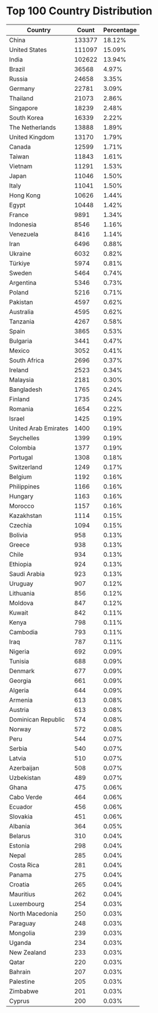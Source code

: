 # Top 100 Country Distribution
| Country | Count | Percentage |
|----|----|----|
| China | 133377 | 18.12% |
| United States | 111097 | 15.09% |
| India | 102622 | 13.94% |
| Brazil | 36568 | 4.97% |
| Russia | 24658 | 3.35% |
| Germany | 22781 | 3.09% |
| Thailand | 21073 | 2.86% |
| Singapore | 18239 | 2.48% |
| South Korea | 16339 | 2.22% |
| The Netherlands | 13888 | 1.89% |
| United Kingdom | 13170 | 1.79% |
| Canada | 12599 | 1.71% |
| Taiwan | 11843 | 1.61% |
| Vietnam | 11291 | 1.53% |
| Japan | 11046 | 1.50% |
| Italy | 11041 | 1.50% |
| Hong Kong | 10626 | 1.44% |
| Egypt | 10448 | 1.42% |
| France | 9891 | 1.34% |
| Indonesia | 8546 | 1.16% |
| Venezuela | 8416 | 1.14% |
| Iran | 6496 | 0.88% |
| Ukraine | 6032 | 0.82% |
| Türkiye | 5974 | 0.81% |
| Sweden | 5464 | 0.74% |
| Argentina | 5346 | 0.73% |
| Poland | 5216 | 0.71% |
| Pakistan | 4597 | 0.62% |
| Australia | 4595 | 0.62% |
| Tanzania | 4267 | 0.58% |
| Spain | 3865 | 0.53% |
| Bulgaria | 3441 | 0.47% |
| Mexico | 3052 | 0.41% |
| South Africa | 2696 | 0.37% |
| Ireland | 2523 | 0.34% |
| Malaysia | 2181 | 0.30% |
| Bangladesh | 1765 | 0.24% |
| Finland | 1735 | 0.24% |
| Romania | 1654 | 0.22% |
| Israel | 1425 | 0.19% |
| United Arab Emirates | 1400 | 0.19% |
| Seychelles | 1399 | 0.19% |
| Colombia | 1377 | 0.19% |
| Portugal | 1308 | 0.18% |
| Switzerland | 1249 | 0.17% |
| Belgium | 1192 | 0.16% |
| Philippines | 1166 | 0.16% |
| Hungary | 1163 | 0.16% |
| Morocco | 1157 | 0.16% |
| Kazakhstan | 1114 | 0.15% |
| Czechia | 1094 | 0.15% |
| Bolivia | 958 | 0.13% |
| Greece | 938 | 0.13% |
| Chile | 934 | 0.13% |
| Ethiopia | 924 | 0.13% |
| Saudi Arabia | 923 | 0.13% |
| Uruguay | 907 | 0.12% |
| Lithuania | 856 | 0.12% |
| Moldova | 847 | 0.12% |
| Kuwait | 842 | 0.11% |
| Kenya | 798 | 0.11% |
| Cambodia | 793 | 0.11% |
| Iraq | 787 | 0.11% |
| Nigeria | 692 | 0.09% |
| Tunisia | 688 | 0.09% |
| Denmark | 677 | 0.09% |
| Georgia | 661 | 0.09% |
| Algeria | 644 | 0.09% |
| Armenia | 613 | 0.08% |
| Austria | 613 | 0.08% |
| Dominican Republic | 574 | 0.08% |
| Norway | 572 | 0.08% |
| Peru | 544 | 0.07% |
| Serbia | 540 | 0.07% |
| Latvia | 510 | 0.07% |
| Azerbaijan | 508 | 0.07% |
| Uzbekistan | 489 | 0.07% |
| Ghana | 475 | 0.06% |
| Cabo Verde | 464 | 0.06% |
| Ecuador | 456 | 0.06% |
| Slovakia | 451 | 0.06% |
| Albania | 364 | 0.05% |
| Belarus | 310 | 0.04% |
| Estonia | 298 | 0.04% |
| Nepal | 285 | 0.04% |
| Costa Rica | 281 | 0.04% |
| Panama | 275 | 0.04% |
| Croatia | 265 | 0.04% |
| Mauritius | 262 | 0.04% |
| Luxembourg | 254 | 0.03% |
| North Macedonia | 250 | 0.03% |
| Paraguay | 248 | 0.03% |
| Mongolia | 239 | 0.03% |
| Uganda | 234 | 0.03% |
| New Zealand | 233 | 0.03% |
| Qatar | 220 | 0.03% |
| Bahrain | 207 | 0.03% |
| Palestine | 205 | 0.03% |
| Zimbabwe | 201 | 0.03% |
| Cyprus | 200 | 0.03% |
